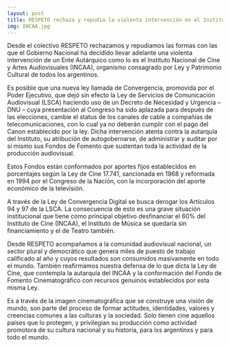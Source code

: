 ```yaml
---
layout: post
title: RESPETO rechaza y repudia la violenta intervención en el Instituto Nacional de Cine (INCAA)
img: INCAA.jpg
---
```

Desde el colectivo RESPETO rechazamos y repudiamos las formas con las que el Gobierno Nacional ha decidido llevar adelante una violenta intervención de un Ente Autárquico como lo es el Instituto Nacional de Cine y Artes Audiovisuales (INCAA), organismo consagrado por Ley y Patrimonio Cultural de todos los argentinos.

Es posible que una nueva ley llamada de Convergencia, promovida por el Poder Ejecutivo, que dejó sin efecto la Ley de Servicios de Comunicación Audiovisual (LSCA) haciendo uso de un Decreto de Necesidad y Urgencia – DNU – cuya presentación al Congreso ha sido aplazada para después de las elecciones, cambie el status de los canales de cable a compañías de telecomunicaciones, con lo cual ya no deberán cumplir con el pago del Canon establecido por la ley. Dicha intervención atenta contra la autarquía del Instituto, su atribución de autogobernarse, de administrar y auditar por sí mismo sus Fondos de Fomento que sustentan toda la actividad de la producción audiovisual.

Estos Fondos están conformados por aportes fijos establecidos en porcentajes según la Ley de Cine 17.741, sancionada en 1968 y reformada en 1994 por el Congreso de la Nación, con la incorporación del aporte económico de la televisión.

A través de la Ley de Convergencia Digital se busca derogar los Artículos 94 y 97 de la LSCA. La consecuencia de esto es una grave situación institucional que tiene como principal objetivo desfinanciar el 60% del Instituto de Cine (INCAA), el Instituto de Música se quedaría sin financiamiento y el de Teatro también.

Desde RESPETO acompañamos a la comunidad audiovisual nacional, un sector plural y democrático que genera miles de puesto de trabajo calificado al año y cuyos resultados son consumidos masivamente en todo el mundo. También reafirmamos nuestra defensa de lo que dicta la Ley de Cine, que contempla la autarquía del INCAA y la conformación del Fondo de Fomento Cinematográfico con recursos genuinos establecidos por esta misma Ley.

Es a través de la imagen cinematográfica que se construye una visión de mundo, son parte del proceso de formar actitudes, identidades, valores y creencias comunes a las culturas y la sociedad. Solo tienen cine aquellos países que lo protegen, y privilegian su producción como actividad promotora de su cultura nacional y su historia, para lxs argentinxs y para todo el mundo.
